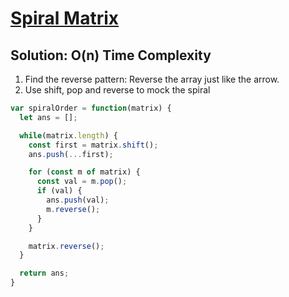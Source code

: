 # [Spiral Matrix](https://leetcode.com/problems/spiral-matrix/)

## Solution: O(n) Time Complexity

1. Find the reverse pattern: Reverse the array just like the arrow.
2. Use shift, pop and reverse to mock the spiral

```js
var spiralOrder = function(matrix) {
  let ans = [];

  while(matrix.length) {
    const first = matrix.shift();
    ans.push(...first);

    for (const m of matrix) {
      const val = m.pop();
      if (val) {
        ans.push(val);
        m.reverse();
      }
    }

    matrix.reverse();
  }

  return ans;
}
```
